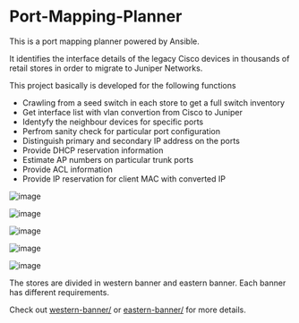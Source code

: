 # Port-Mapping-Planner

This is a port mapping planner powered by Ansible.

It identifies the interface details of the legacy Cisco devices in thousands of retail stores in order to migrate to Juniper Networks.

This project basically is developed for the following functions
* Crawling from a seed switch in each store to get a full switch inventory
* Get interface list with vlan convertion from Cisco to Juniper
* Identyfy the neighbour devices for specific ports
* Perfrom sanity check for particular port configuration
* Distinguish primary and secondary IP address on the ports
* Provide DHCP reservation information
* Estimate AP numbers on particular trunk ports
* Provide ACL information
* Provide IP reservation for client MAC with converted IP

![image](https://github.com/jackytsuiaa/port-mapping-planner/assets/98607668/d25d617a-b660-4881-b775-851741990670)

![image](https://github.com/jackytsuiaa/port-mapping-planner/assets/98607668/6b31be00-5635-4b13-bfb8-92f8bd6ab85b)

![image](https://github.com/jackytsuiaa/port-mapping-planner/assets/98607668/d1e1df3c-52fc-4dca-9cf5-faf115e2e771)

![image](https://github.com/jackytsuiaa/port-mapping-planner/assets/98607668/9f29d698-550f-47c3-829f-4640759befea)

![image](https://github.com/jackytsuiaa/port-mapping-planner/assets/98607668/14e379d3-5078-4140-afab-352a40a183bf)


The stores are divided in western banner and eastern banner. Each banner has different requirements.

Check out [western-banner/](western-banner/) or [eastern-banner/](eastern-banner/) for more details.

